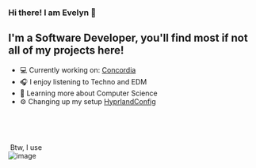 ### Hi there! I am Evelyn 👋
## I'm a Software Developer, you'll find most if not all of my projects here!
- 💻 Currently working on: [Concordia](https://github.com/EE-Digital/Concordia)
- 🎧 I enjoy listening to Techno and EDM 
- 💭 Learning more about Computer Science
- ⚙️ Changing up my setup [HyprlandConfig](https://github.com/StarlitEvelyn/HyprlandConfig)
‎ 

‎ 

‎ 
‎ ‎

‎ 
Btw, I use<br/>
![image](https://img.shields.io/badge/Arch_Linux-1793D1?style=for-the-badge&logo=arch-linux&logoColor=white)
